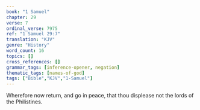 ```yaml
---
book: "1 Samuel"
chapter: 29
verse: 7
ordinal_verse: 7975
ref: "1 Samuel 29:7"
translation: "KJV"
genre: "History"
word_count: 16
topics: []
cross_references: []
grammar_tags: [inference-opener, negation]
thematic_tags: [names-of-god]
tags: ["Bible","KJV","1-Samuel"]
---
```

Wherefore now return, and go in peace, that thou displease not the lords of the Philistines.
